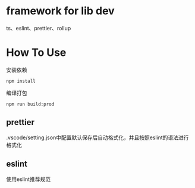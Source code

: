 # framework for lib dev 
ts、eslint、prettier、rollup


# How To Use
安装依赖
```
npm install
```



编译打包
```
npm run build:prod
```
## prettier

.vscode/setting.json中配置默认保存后自动格式化，并且按照eslint的语法进行格式化

## eslint
使用eslint推荐规范



